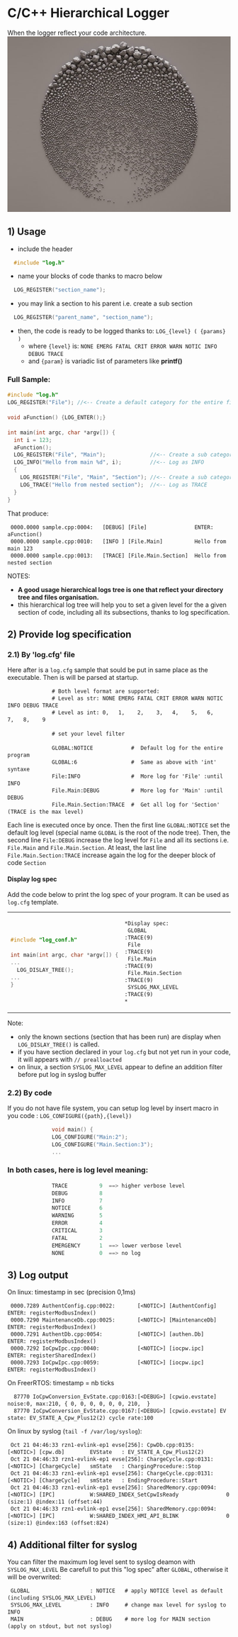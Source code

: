 # C/C++ Hierarchical Logger
When the logger reflect your code architecture.
![](hierachical_stone.png?raw=true)

## 1) Usage
  * include the header

```C
  #include "log.h"
```

  * name your blocks of code thanks to macro below
```C
  LOG_REGISTER("section_name");
```

  * you may link a section to his parent i.e. create a sub section
```C
  LOG_REGISTER("parent_name", "section_name");
```

  * then, the code is ready to be logged thanks to: `LOG_{level} ( {params} )`
    * where `{level}` is: `NONE EMERG FATAL CRIT ERROR WARN NOTIC INFO DEBUG TRACE`
    * and `{param}` is variadic list of parameters like **printf()**

### Full Sample:

```C
#include "log.h"
LOG_REGISTER("File"); //<-- Create a default category for the entire file

void aFunction() {LOG_ENTER();}

int main(int argc, char *argv[]) {
  int i = 123;
  aFunction();
  LOG_REGISTER("File", "Main");              //<-- Create a sub category 'Main' of 'File'
  LOG_INFO("Hello from main %d", i);         //<-- Log as INFO
  {
    LOG_REGISTER("File", "Main", "Section"); //<-- Create a sub category 'Section' of 'Main'
    LOG_TRACE("Hello from nested section");  //<-- Log as TRACE
  }
}
```
That produce:
```
 0000.0000 sample.cpp:0004:   [DEBUG] [File]               ENTER: aFunction()
 0000.0000 sample.cpp:0010:   [INFO ] [File.Main]          Hello from main 123
 0000.0000 sample.cpp:0013:   [TRACE] [File.Main.Section]  Hello from nested section
```

NOTES:
  - __A good usage hierarchical logs tree is one that reflect your directory tree and files organisation.__
  - this hierarchical log tree will help you to set a given level for the a given section of code, including all its subsections, thanks to log specification.

##  2) Provide log specification
###   2.1) By 'log.cfg' file
Here after is a `log.cfg` sample that sould be put in same place as the executable. Then is will be parsed at startup.

```shell
              # Both level format are supported:
              # Level as str: NONE EMERG FATAL CRIT ERROR WARN NOTIC INFO DEBUG TRACE
              # Level as int: 0,   1,    2,    3,   4,    5,   6,    7,   8,    9

              # set your level filter

              GLOBAL:NOTICE            #  Default log for the entire program
              GLOBAL:6                 #  Same as above with 'int' syntaxe
              File:INFO                #  More log for 'File' :until INFO
              File.Main:DEBUG          #  More log for 'Main' :until DEBUG
              File.Main.Section:TRACE  #  Get all log for 'Section' (TRACE is the max level)

```
Each line is executed once by once. Then the first line `GLOBAL:NOTICE` set the default log level (special name `GLOBAL` is the root of the node tree). Then, the second line `File:DEBUG` increase the log level for `File` and all its sections i.e. `File.Main` and `File.Main.Section`. At least, the last line `File.Main.Section:TRACE` increase again the log for the deeper block of code `Section`

####   Display log spec
Add the code below to print the log spec of your program. It can be used as `log.cfg` template.
<table>
<tr><td>
<div markdown="1">

```C++
#include "log_conf.h"

int main(int argc, char *argv[]) {
...
  LOG_DISLAY_TREE();
...
}

```
</div></td>
<td><div markdown="1">

```
*Display spec:
 GLOBAL                   :TRACE(9)
 File                     :TRACE(9)
 File.Main                :TRACE(9)
 File.Main.Section        :TRACE(9)
 SYSLOG_MAX_LEVEL         :TRACE(9)
*
```

</div></tr></table>

Note:
  - only the known sections (section that has been run) are display when `LOG_DISLAY_TREE()` is called.
  - if you have section declared in your `log.cfg` but not yet run in your code, it will appears with `// prealloacted`
  - on linux, a section `SYSLOG_MAX_LEVEL` appear to define an addition filter before put log in syslog buffer

###   2.2) By code
If you do not have file system, you can setup log level by insert macro in you code : `LOG_CONFIGURE({path},{level})`
```C
              void main() {
              LOG_CONFIGURE("Main:2");
              LOG_CONFIGURE("Main.Section:3");
              ...
```

###   In both cases, here is log level meaning:
```C
              TRACE          9  ==> higher verbose level
              DEBUG          8
              INFO           7
              NOTICE         6
              WARNING        5
              ERROR          4
              CRITICAL       3
              FATAL          2
              EMERGENCY      1  ==> lower verbose level
              NONE           0  ==> no log
```

##  3) Log output
On linux: timestamp in sec (precision 0,1ms)
```
 0000.7289 AuthentConfig.cpp:0022:       [<NOTIC>] [AuthentConfig] ENTER: registerModbusIndex()
 0000.7290 MaintenanceDb.cpp:0025:       [<NOTIC>] [MaintenanceDb] ENTER: registerModbusIndex()
 0000.7291 AuthentDb.cpp:0054:           [<NOTIC>] [authen.Db]     ENTER: registerModbusIndex()
 0000.7292 IoCpwIpc.cpp:0040:            [<NOTIC>] [iocpw.ipc]     ENTER: registerSharedIndex()
 0000.7293 IoCpwIpc.cpp:0059:            [<NOTIC>] [iocpw.ipc]     ENTER: registerModbusIndex()
```

On FreerRTOS: timestamp = nb ticks
```
  87770 IoCpwConversion_EvState.cpp:0163:[<DEBUG>] [cpwio.evstate] noise:0, max:210, { 0, 0, 0, 0, 0, 0, 210,  }
  87770 IoCpwConversion_EvState.cpp:0167:[<DEBUG>] [cpwio.evstate] EV state: EV_STATE_A_Cpw_Plus12(2) cycle rate:100
```

On linux by syslog (`tail -f /var/log/syslog`):
```
 Oct 21 04:46:33 rzn1-evlink-ep1 evse[256]: CpwDb.cpp:0135:               [<NOTIC>] [cpw.db]        EVState   : EV_STATE_A_Cpw_Plus12(2)
 Oct 21 04:46:33 rzn1-evlink-ep1 evse[256]: ChargeCycle.cpp:0131:         [<NOTIC>] [ChargeCycle]   smState   : ChargingProcedure::Stop
 Oct 21 04:46:33 rzn1-evlink-ep1 evse[256]: ChargeCycle.cpp:0131:         [<NOTIC>] [ChargeCycle]   smState   : EndingProcedure::Start
 Oct 21 04:46:33 rzn1-evlink-ep1 evse[256]: SharedMemory.cpp:0094:        [<NOTIC>] [IPC]           W:SHARED_INDEX_SetCpwIsReady               0 (size:1) @index:11 (offset:44)
 Oct 21 04:46:33 rzn1-evlink-ep1 evse[256]: SharedMemory.cpp:0094:        [<NOTIC>] [IPC]           W:SHARED_INDEX_HMI_API_BLINK               0 (size:1) @index:163 (offset:824)
```

##  4) Additional filter for syslog
You can filter the maximum log level sent to syslog deamon with `SYSLOG_MAX_LEVEL`
Be carefull to put this "log spec" after `GLOBAL`, otherwise it will be overwrited:
```shell
 GLOBAL                   : NOTICE   # apply NOTICE level as default (including SYSLOG_MAX_LEVEL)
 SYSLOG_MAX_LEVEL         : INFO     # change max level for syslog to INFO
 MAIN                     : DEBUG    # more log for MAIN section (apply on stdout, but not syslog)
```
